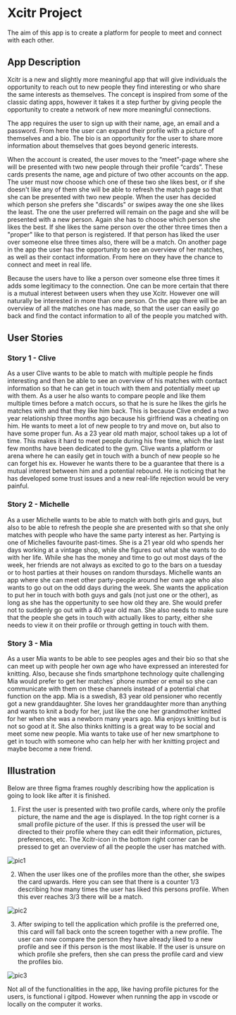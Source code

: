 # Xcitr Project
The aim of this app is to create a platform for people to meet and connect with each other. 

## App Description
Xcitr is a new and slightly more meaningful app that will give individuals the opportunity to reach out to new people they find interesting or who share the same interests as themselves. The concept is inspired from some of the classic dating apps, however it takes it a step further by giving people the opportunity to create a network of new more meaningful connections.

The app requires the user to sign up with their name, age, an email and a password. From here the user can expand their profile with a picture of themselves and a bio. The bio is an opportunity for the user to share more information about themselves that goes beyond generic interests. 

When the account is created, the user moves to the “meet”-page where she will be presented with two new people through their profile “cards”. These cards presents the name, age and picture of two other accounts on the app. The user must now choose which one of these two she likes best, or if she doesn't like any of them she will be able to refresh the match page so that she can be presented with two new people. When the user has decided which person she prefers she "discards" or swipes away the one she likes the least. The one the user preferred will remain on the page and she will be presented with a new person. Again she has to choose which person she likes the best. If she likes the same person over the other three times then a "proper" like to that person is registered. If that person has liked the user over someone else three times also, there will be a match. On another page in the app the user has the opportunity to see an overview of her matches, as well as their contact information. From here on they have the chance to connect and meet in real life. 

Because the users have to like a person over someone else three times it adds some legitimacy to the connection. One can be more certain that there is a mutual interest between users when they use Xcitr. However one will naturally be interested in more than one person. On the app there will be an overview of all the matches one has made, so that the user can easily go back and find the contact information to all of the people you matched with. 


## User Stories
### Story 1 - Clive
As a user Clive wants to be able to match with multiple people he finds interesting and then be able to see an overview of his matches with contact information so that he can get in touch with them and potentially meet up with them. As a user he also wants to compare people and like them multiple times before a match occurs, so that he is sure he likes the girls he matches with and that they like him back. This is because Clive ended a two year relationship three months ago because his girlfriend was a cheating on him. He wants to meet a lot of new people to try and move on, but also to have some proper fun. As a 23 year old math major, school takes up a lot of time. This makes it hard to meet people during his free time, which the last few months have been dedicated to the gym. Clive wants a platform or arena where he can easily get in touch with a bunch of new people so he can forget his ex. However he wants there to be a guarantee that there is a mutual interest between him and a potential rebound. He is noticing that he has developed some trust issues and a new real-life rejection would be very painful.

### Story 2 - Michelle
As a user Michelle wants to be able to match with both girls and guys, but also to be able to refresh the people she are presented with so that she only matches with people who have the same party interest as her. Partying is one of Michelles favourite past-times. She is a 21 year old who spends her days working at a vintage shop, while she figures out what she wants to do with her life. While she has the money and time to go out most days of the week, her friends are not always as excited to go to the bars on a tuesday or to host parties at their houses on random thursdays. Michelle wants an app where she can meet other party-people around her own age who also wants to go out on the odd days during the week. She wants the application to put her in touch with both guys and gals (not just one or the other), as long as she has the oppertunity to see how old they are. She would prefer not to suddenly go out with a 40 year old man. She also needs to make sure that the people she gets in touch with actually likes to party, either she needs to view it on their profile or through getting in touch with them. 

### Story 3 - Mia
As a user Mia wants to be able to see peoples ages and their bio so that she can meet up with people her own age who have expressed an interested for knitting. Also, because she finds smartphone technology quite challenging Mia would prefer to get her matches´ phone number or email so she can communicate with them on these channels instead of a potential chat function on the app. Mia is a swedish, 83 year old pensioner who recently got a new granddaughter. She loves her granddaughter more than anything and wants to knit a body for her, just like the one her grandmother knitted for her when she was a newborn many years ago. Mia enjoys knitting but is not so good at it. She also thinks knitting is a great way to be social and meet some new people. Mia wants to take use of her new smartphone to get in touch with someone who can help her with her knitting project and maybe become a new friend. 

## Illustration
Below are three figma frames roughly describing how the application is going to look like after it is finished. 

1. First the user is presented with two profile cards, where only the profile picture, the name and the age is displayed. In the top right corner is a small profile picture of the user. If this is pressed the user will be directed to their profile where they can edit their information, pictures, preferences, etc. The Xcitr-icon in the bottom right corner can be pressed to get an overview of all the people the user has matched with. 

![pic1](/uploads/ee0e85422ef1d66505f52fc82cdee24e/pic1.png)

2. When the user likes one of the profiles more than the other, she swipes the card upwards. Here you can see that there is a counter 1/3 describing how many times the user has liked this persons profile. When this ever reaches 3/3 there will be a match.

![pic2](/uploads/3fc1b05c6dd29303bffa0b1cdf67db1c/pic2.png)

3. After swiping to tell the application which profile is the preferred one, this card will fall back onto the screen together with a new profile. The user can now compare the person they have already liked to a new profile and see if this person is the most likable. If the user is unsure on which profile she prefers, then she can press the profile card and view the profiles bio.

![pic3](/uploads/e0c708d613f6f114a24e87a0832fc717/pic3.png)

Not all of the functionalities in the app, like having profile pictures for the users, is functional i gitpod. However when running the app in vscode or locally on the computer it works. 
